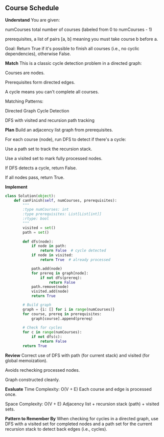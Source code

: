 ## Course Schedule
**Understand**
You are given:

numCourses total number of courses (labeled from 0 to numCourses - 1)

prerequisites, a list of pairs [a, b] meaning you must take course b before a.

Goal:
Return True if it's possible to finish all courses (i.e., no cyclic dependencies), otherwise False.

**Match**
This is a classic cycle detection problem in a directed graph:

Courses are nodes.

Prerequisites form directed edges.

A cycle means you can't complete all courses.

Matching Patterns:

Directed Graph Cycle Detection

DFS with visited and recursion path tracking

**Plan**
Build an adjacency list graph from prerequisites.

For each course (node), run DFS to detect if there's a cycle:

Use a path set to track the recursion stack.

Use a visited set to mark fully processed nodes.

If DFS detects a cycle, return False.

If all nodes pass, return True.

**Implement**
```python
class Solution(object):
    def canFinish(self, numCourses, prerequisites):
        """
        :type numCourses: int
        :type prerequisites: List[List[int]]
        :rtype: bool
        """
        visited = set()
        path = set()
        
        def dfs(node):
            if node in path:
                return False  # cycle detected
            if node in visited:
                return True  # already processed

            path.add(node)
            for prereq in graph[node]:
                if not dfs(prereq):
                    return False
            path.remove(node)
            visited.add(node)
            return True

        # Build graph
        graph = {i: [] for i in range(numCourses)}
        for course, prereq in prerequisites:
            graph[course].append(prereq)
        
        # Check for cycles
        for c in range(numCourses):
            if not dfs(c):
                return False
        return True
```
**Review**
Correct use of DFS with path (for current stack) and visited (for global memoization).

Avoids rechecking processed nodes.

Graph constructed cleanly.

**Evaluate**
Time Complexity: O(V + E)
Each course and edge is processed once.

Space Complexity: O(V + E)
Adjacency list + recursion stack (path) + visited sets.

**Pattern to Remember By**
When checking for cycles in a directed graph, use DFS with a visited set for completed nodes and a path set for the current recursion stack to detect back edges (i.e., cycles).

